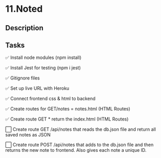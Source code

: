 # 11.Noted

## Description 

## Tasks 
<p> ✅ Install node modules (npm install)</p>
<p> ✅ Install Jest for testing (npm i jest)</p>
<p> ✅ Gitignore files</p>
<p> ✅ Set up live URL with Heroku </p>
<p> ✅ Connect frontend css & html to backend </p>
<p> ✅ Create routes for GET/notes = notes.html (HTML Routes) </p>
<p> ✅ Create route GET * return the index.html (HTML Routes)</p>
<p> ⬜ Create route GET /api/notes that reads the db.json file and return all saved notes as JSON </p>
<p> ⬜ Create route POST /api/notes that adds to the db.json file and then returns the new note to frontend. Also gives each note a unique ID.  </p>

